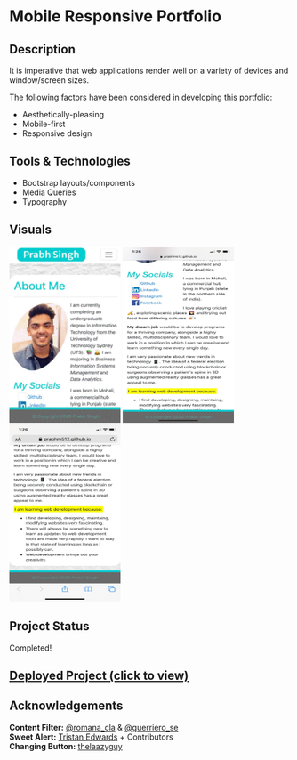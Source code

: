 # Mobile Responsive Portfolio

## Description 

It is imperative that web applications render well on a variety of devices and window/screen sizes. 

The following factors have been considered in developing this portfolio:

- Aesthetically-pleasing
- Mobile-first
- Responsive design

## Tools & Technologies 

- Bootstrap layouts/components
- Media Queries
- Typography

## Visuals
<img src="Assets/Visual_MobileResponsive.gif" width="200px" height="317.6px" alt="iPhoneX Design1"> 
<img src="Assets/Visual_MobileResponsive2.gif" width="200px" height="317.6px" alt="iPhoneX Design2">
<img src="Assets/Visual_MobileResponsive3.gif" width="200px" height="317.6px" alt="iPhoneX Design3"> 

  
## Project Status

Completed!

## <a href="https://prabhm512.github.io/">Deployed Project (click to view)</a>

## Acknowledgements

<strong>Content Filter:</strong> <a href="https://twitter.com/romano_cla">@romana_cla</a> & <a href="https://twitter.com/guerriero_se">@guerriero_se</a>                     
<strong>Sweet Alert:</strong> <a href="https://tristanedwards.me/">Tristan Edwards</a> + Contributors            
<strong>Changing Button:</strong> <a href="https://codepen.io/thelaazyguy">thelaazyguy</a>
